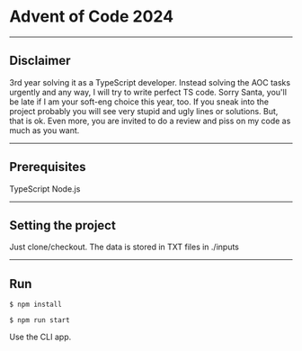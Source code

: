 # Advent of Code 2024
---
## Disclaimer
3rd year solving it as a TypeScript developer. Instead solving the AOC tasks urgently and any way, I will try to write perfect TS code. Sorry Santa, you'll be late if I am your soft-eng choice this year, too.
If you sneak into the project probably you will see very stupid and ugly lines or solutions. But, that is ok. Even more, you are invited to do a review and piss on my code as much as you want.

---
## Prerequisites
TypeScript
Node.js

---
## Setting the project
Just clone/checkout.
The data is stored in TXT files in ./inputs

---
## Run
`$ npm install`

`$ npm run start`

Use the CLI app.